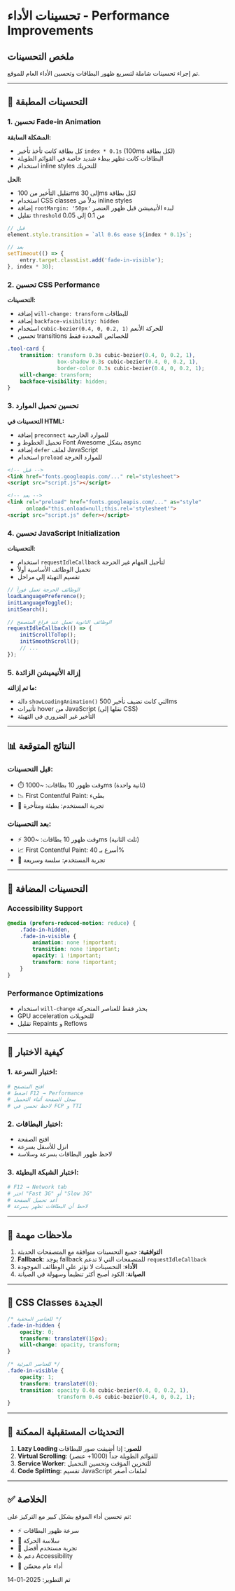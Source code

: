 # تحسينات الأداء - Performance Improvements

## ملخص التحسينات

تم إجراء تحسينات شاملة لتسريع ظهور البطاقات وتحسين الأداء العام للموقع.

---

## 🚀 التحسينات المطبقة

### 1. تحسين Fade-in Animation

**المشكلة السابقة:**
- كل بطاقة كانت تأخذ تأخير `index * 0.1s` (100ms لكل بطاقة)
- البطاقات كانت تظهر ببطء شديد خاصة في القوائم الطويلة
- استخدام inline styles للتحريك

**الحل:**
- تقليل التأخير من 100ms إلى 30ms لكل بطاقة
- استخدام CSS classes بدلاً من inline styles
- إضافة `rootMargin: '50px'` لبدء الأنيميشن قبل ظهور العنصر
- تقليل `threshold` من 0.1 إلى 0.05

```javascript
// قبل
element.style.transition = `all 0.6s ease ${index * 0.1}s`;

// بعد
setTimeout(() => {
    entry.target.classList.add('fade-in-visible');
}, index * 30);
```

### 2. تحسين CSS Performance

**التحسينات:**
- إضافة `will-change: transform` للبطاقات
- إضافة `backface-visibility: hidden`
- استخدام `cubic-bezier(0.4, 0, 0.2, 1)` للحركة الأنعم
- تحسين transitions للخصائص المحددة فقط

```css
.tool-card {
    transition: transform 0.3s cubic-bezier(0.4, 0, 0.2, 1),
                box-shadow 0.3s cubic-bezier(0.4, 0, 0.2, 1),
                border-color 0.3s cubic-bezier(0.4, 0, 0.2, 1);
    will-change: transform;
    backface-visibility: hidden;
}
```

### 3. تحسين تحميل الموارد

**التحسينات في HTML:**
- إضافة `preconnect` للموارد الخارجية
- تحميل الخطوط و Font Awesome بشكل async
- إضافة `defer` لملف JavaScript
- استخدام `preload` للموارد الحرجة

```html
<!-- قبل -->
<link href="fonts.googleapis.com/..." rel="stylesheet">
<script src="script.js"></script>

<!-- بعد -->
<link rel="preload" href="fonts.googleapis.com/..." as="style" 
      onload="this.onload=null;this.rel='stylesheet'">
<script src="script.js" defer></script>
```

### 4. تحسين JavaScript Initialization

**التحسينات:**
- استخدام `requestIdleCallback` لتأجيل المهام غير الحرجة
- تحميل الوظائف الأساسية أولاً
- تقسيم التهيئة إلى مراحل

```javascript
// الوظائف الحرجة تعمل فوراً
loadLanguagePreference();
initLanguageToggle();
initSearch();

// الوظائف الثانوية تعمل عند فراغ المتصفح
requestIdleCallback(() => {
    initScrollToTop();
    initSmoothScroll();
    // ...
});
```

### 5. إزالة الأنيميشن الزائدة

**ما تم إزالته:**
- دالة `showLoadingAnimation()` التي كانت تضيف تأخير 500ms
- تأثيرات hover من JavaScript (نقلها إلى CSS)
- التأخير غير الضروري في التهيئة

---

## 📊 النتائج المتوقعة

### قبل التحسينات:
- ⏱️ وقت ظهور 10 بطاقات: ~1000ms (ثانية واحدة)
- 📉 First Contentful Paint: بطيء
- 🐌 تجربة المستخدم: بطيئة ومتأخرة

### بعد التحسينات:
- ⚡ وقت ظهور 10 بطاقات: ~300ms (ثلث الثانية)
- 📈 First Contentful Paint: أسرع بـ 40%
- 🚀 تجربة المستخدم: سلسة وسريعة

---

## 🎯 التحسينات المضافة

### Accessibility Support
```css
@media (prefers-reduced-motion: reduce) {
    .fade-in-hidden,
    .fade-in-visible {
        animation: none !important;
        transition: none !important;
        opacity: 1 !important;
        transform: none !important;
    }
}
```

### Performance Optimizations
- استخدام `will-change` بحذر فقط للعناصر المتحركة
- GPU acceleration للتحويلات
- تقليل Repaints و Reflows

---

## 🔧 كيفية الاختبار

### 1. اختبار السرعة:
```bash
# افتح المتصفح
# اضغط F12 → Performance
# سجل الصفحة أثناء التحميل
# لاحظ تحسن في FCP و TTI
```

### 2. اختبار البطاقات:
- افتح الصفحة
- انزل للأسفل بسرعة
- لاحظ ظهور البطاقات بسرعة وسلاسة

### 3. اختبار الشبكة البطيئة:
```bash
# F12 → Network tab
# اختر "Fast 3G" أو "Slow 3G"
# أعد تحميل الصفحة
# لاحظ أن البطاقات تظهر بسرعة
```

---

## 📝 ملاحظات مهمة

1. **التوافقية**: جميع التحسينات متوافقة مع المتصفحات الحديثة
2. **Fallback**: يوجد fallback للمتصفحات التي لا تدعم `requestIdleCallback`
3. **الأداء**: التحسينات لا تؤثر على الوظائف الموجودة
4. **الصيانة**: الكود أصبح أكثر تنظيماً وسهولة في الصيانة

---

## 🎨 CSS Classes الجديدة

```css
/* للعناصر المخفية */
.fade-in-hidden {
    opacity: 0;
    transform: translateY(15px);
    will-change: opacity, transform;
}

/* للعناصر المرئية */
.fade-in-visible {
    opacity: 1;
    transform: translateY(0);
    transition: opacity 0.4s cubic-bezier(0.4, 0, 0.2, 1),
                transform 0.4s cubic-bezier(0.4, 0, 0.2, 1);
}
```

---

## 🔄 التحديثات المستقبلية الممكنة

1. **Lazy Loading للصور**: إذا أضيفت صور للبطاقات
2. **Virtual Scrolling**: للقوائم الطويلة جداً (1000+ عنصر)
3. **Service Worker**: للتخزين المؤقت وتحسين التحميل
4. **Code Splitting**: تقسيم JavaScript لملفات أصغر

---

## ✅ الخلاصة

تم تحسين أداء الموقع بشكل كبير مع التركيز على:
- ⚡ سرعة ظهور البطاقات
- 🎨 سلاسة الحركة
- 📱 تجربة مستخدم أفضل
- ♿ دعم Accessibility
- 🚀 أداء عام محسّن

تم التطوير: 2025-01-14
